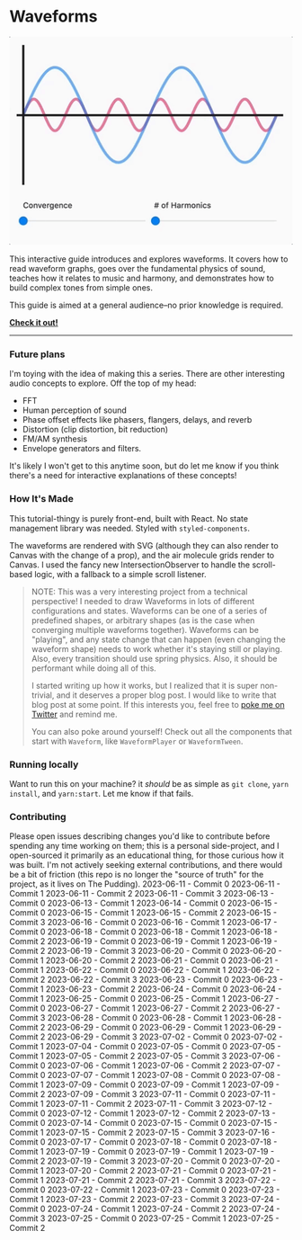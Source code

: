 # Waveforms

![Convergence Demo](demo.gif)

This interactive guide introduces and explores waveforms. It covers how to read waveform graphs, goes over the fundamental physics of sound, teaches how it relates to music and harmony, and demonstrates how to build complex tones from simple ones.

This guide is aimed at a general audience–no prior knowledge is required.

[**Check it out!**](https://waveforms.surge.sh)

---

### Future plans

I'm toying with the idea of making this a series. There are other interesting audio concepts to explore. Off the top of my head:

* FFT
* Human perception of sound
* Phase offset effects like phasers, flangers, delays, and reverb
* Distortion (clip distortion, bit reduction)
* FM/AM synthesis
* Envelope generators and filters.

It's likely I won't get to this anytime soon, but do let me know if you think there's a need for interactive explanations of these concepts!

### How It's Made

This tutorial-thingy is purely front-end, built with React. No state management library was needed. Styled with `styled-components`.

The waveforms are rendered with SVG (although they can also render to Canvas with the change of a prop), and the air molecule grids render to Canvas. I used the fancy new IntersectionObserver to handle the scroll-based logic, with a fallback to a simple scroll listener.

> NOTE: This was a very interesting project from a technical perspective! I needed to draw Waveforms in lots of different configurations and states. Waveforms can be one of a series of predefined shapes, or arbitrary shapes (as is the case when converging multiple waveforms together). Waveforms can be "playing", and any state change that can happen (even changing the waveform shape) needs to work whether it's staying still or playing. Also, every transition should use spring physics. Also, it should be performant while doing all of this.
>
> I started writing up how it works, but I realized that it is super non-trivial, and it deserves a proper blog post. I would like to write that blog post at some point. If this interests you, feel free to [poke me on Twitter](https://twitter.com/JoshWComeau) and remind me.
>
> You can also poke around yourself! Check out all the components that start with `Waveform`, like `WaveformPlayer` or `WaveformTween`.

### Running locally

Want to run this on your machine? it _should_ be as simple as `git clone`, `yarn install`, and `yarn:start`. Let me know if that fails.

### Contributing

Please open issues describing changes you'd like to contribute before spending any time working on them; this is a personal side-project, and I open-sourced it primarily as an educational thing, for those curious how it was built. I'm not actively seeking external contributions, and there would be a bit of friction (this repo is no longer the "source of truth" for the project, as it lives on The Pudding).
2023-06-11 - Commit 0
2023-06-11 - Commit 1
2023-06-11 - Commit 2
2023-06-11 - Commit 3
2023-06-13 - Commit 0
2023-06-13 - Commit 1
2023-06-14 - Commit 0
2023-06-15 - Commit 0
2023-06-15 - Commit 1
2023-06-15 - Commit 2
2023-06-15 - Commit 3
2023-06-16 - Commit 0
2023-06-16 - Commit 1
2023-06-17 - Commit 0
2023-06-18 - Commit 0
2023-06-18 - Commit 1
2023-06-18 - Commit 2
2023-06-19 - Commit 0
2023-06-19 - Commit 1
2023-06-19 - Commit 2
2023-06-19 - Commit 3
2023-06-20 - Commit 0
2023-06-20 - Commit 1
2023-06-20 - Commit 2
2023-06-21 - Commit 0
2023-06-21 - Commit 1
2023-06-22 - Commit 0
2023-06-22 - Commit 1
2023-06-22 - Commit 2
2023-06-22 - Commit 3
2023-06-23 - Commit 0
2023-06-23 - Commit 1
2023-06-23 - Commit 2
2023-06-24 - Commit 0
2023-06-24 - Commit 1
2023-06-25 - Commit 0
2023-06-25 - Commit 1
2023-06-27 - Commit 0
2023-06-27 - Commit 1
2023-06-27 - Commit 2
2023-06-27 - Commit 3
2023-06-28 - Commit 0
2023-06-28 - Commit 1
2023-06-28 - Commit 2
2023-06-29 - Commit 0
2023-06-29 - Commit 1
2023-06-29 - Commit 2
2023-06-29 - Commit 3
2023-07-02 - Commit 0
2023-07-02 - Commit 1
2023-07-04 - Commit 0
2023-07-05 - Commit 0
2023-07-05 - Commit 1
2023-07-05 - Commit 2
2023-07-05 - Commit 3
2023-07-06 - Commit 0
2023-07-06 - Commit 1
2023-07-06 - Commit 2
2023-07-07 - Commit 0
2023-07-07 - Commit 1
2023-07-08 - Commit 0
2023-07-08 - Commit 1
2023-07-09 - Commit 0
2023-07-09 - Commit 1
2023-07-09 - Commit 2
2023-07-09 - Commit 3
2023-07-11 - Commit 0
2023-07-11 - Commit 1
2023-07-11 - Commit 2
2023-07-11 - Commit 3
2023-07-12 - Commit 0
2023-07-12 - Commit 1
2023-07-12 - Commit 2
2023-07-13 - Commit 0
2023-07-14 - Commit 0
2023-07-15 - Commit 0
2023-07-15 - Commit 1
2023-07-15 - Commit 2
2023-07-15 - Commit 3
2023-07-16 - Commit 0
2023-07-17 - Commit 0
2023-07-18 - Commit 0
2023-07-18 - Commit 1
2023-07-19 - Commit 0
2023-07-19 - Commit 1
2023-07-19 - Commit 2
2023-07-19 - Commit 3
2023-07-20 - Commit 0
2023-07-20 - Commit 1
2023-07-20 - Commit 2
2023-07-21 - Commit 0
2023-07-21 - Commit 1
2023-07-21 - Commit 2
2023-07-21 - Commit 3
2023-07-22 - Commit 0
2023-07-22 - Commit 1
2023-07-23 - Commit 0
2023-07-23 - Commit 1
2023-07-23 - Commit 2
2023-07-23 - Commit 3
2023-07-24 - Commit 0
2023-07-24 - Commit 1
2023-07-24 - Commit 2
2023-07-24 - Commit 3
2023-07-25 - Commit 0
2023-07-25 - Commit 1
2023-07-25 - Commit 2
